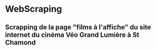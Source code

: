 # WebScraping
## Scrapping de la page "films à l'affiche" du site internet du cinéma Véo Grand Lumière à St Chamond
